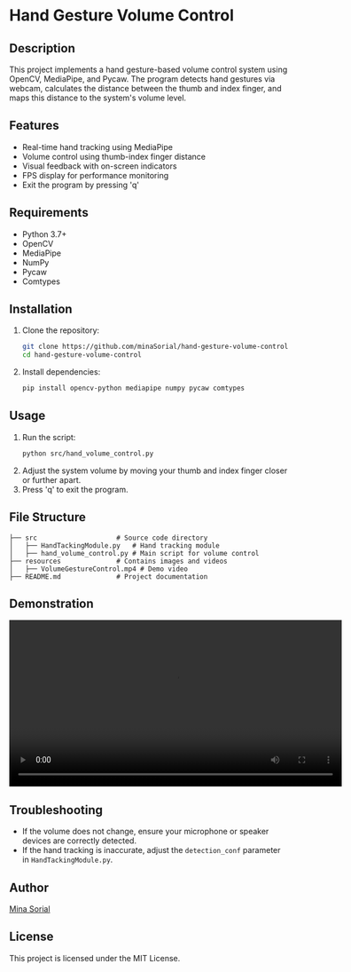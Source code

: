 # Hand Gesture Volume Control

## Description

This project implements a hand gesture-based volume control system using OpenCV, MediaPipe, and Pycaw. The program detects hand gestures via webcam, calculates the distance between the thumb and index finger, and maps this distance to the system's volume level.

## Features

- Real-time hand tracking using MediaPipe
- Volume control using thumb-index finger distance
- Visual feedback with on-screen indicators
- FPS display for performance monitoring
- Exit the program by pressing 'q'

## Requirements

- Python 3.7+
- OpenCV
- MediaPipe
- NumPy
- Pycaw
- Comtypes

## Installation

1. Clone the repository:

   ```bash
   git clone https://github.com/minaSorial/hand-gesture-volume-control.git
   cd hand-gesture-volume-control
   ```

2. Install dependencies:
   ```bash
   pip install opencv-python mediapipe numpy pycaw comtypes
   ```

## Usage

1. Run the script:
   ```bash
   python src/hand_volume_control.py
   ```
2. Adjust the system volume by moving your thumb and index finger closer or further apart.
3. Press 'q' to exit the program.

## File Structure

```
├── src                    # Source code directory
│   ├── HandTackingModule.py   # Hand tracking module
│   ├── hand_volume_control.py # Main script for volume control
├── resources              # Contains images and videos
│   ├── VolumeGestureControl.mp4 # Demo video
├── README.md              # Project documentation
```

## Demonstration

<video width="600" controls autoplay loop>
  <source src="resources/VolumeGestureControl.mp4" type="video/mp4">
  Your browser does not support the video tag.
</video>

## Troubleshooting

- If the volume does not change, ensure your microphone or speaker devices are correctly detected.
- If the hand tracking is inaccurate, adjust the `detection_conf` parameter in `HandTackingModule.py`.

## Author

[Mina Sorial](https://github.com/minaSorial)

## License

This project is licensed under the MIT License.
